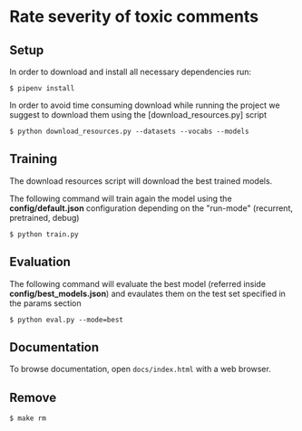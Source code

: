 # Rate severity of toxic comments

## Setup

In order to download and install all necessary dependencies run:

```console
$ pipenv install
```

In order to avoid time consuming download while running the project we suggest to download them using the [download_resources.py] script

```console
$ python download_resources.py --datasets --vocabs --models
```

## Training

The download resources script will download the best trained models.

The following command will train again the model using the <b>config/default.json</b> configuration depending on the "run-mode" (recurrent, pretrained, debug)

```console
$ python train.py
```

## Evaluation

The following command will evaluate the best model (referred inside <b>config/best_models.json</b>) and evaulates them on the test set specified in the params section

```console
$ python eval.py --mode=best
```

## Documentation

To browse documentation, open `docs/index.html` with a web browser.

## Remove

```console
$ make rm
```
